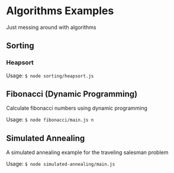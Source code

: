 # Algorithms Examples
Just messing around with algorithms

## Sorting
### Heapsort
Usage:
`$ node sorting/heapsort.js`

## Fibonacci (Dynamic Programming)
Calculate fibonacci numbers using dynamic programming

Usage:
`$ node fibonacci/main.js n`

## Simulated Annealing
A simulated annealing example for the traveling salesman problem

Usage:
`$ node simulated-annealing/main.js`
